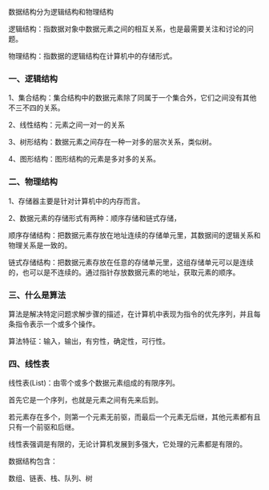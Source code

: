 数据结构分为逻辑结构和物理结构

逻辑结构：指数据对象中数据元素之间的相互关系，也是最需要关注和讨论的问题。

物理结构：指数据的逻辑结构在计算机中的存储形式。

### 一、逻辑结构

1、集合结构：集合结构中的数据元素除了同属于一个集合外，它们之间没有其他不三不四的关系。

2、线性结构：元素之间一对一的关系

3、树形结构：数据元素之间存在一种一对多的层次关系，类似树。

4、图形结构：图形结构的元素是多对多的关系。

### 二、物理结构

1、存储器主要是针对计算机中的内存而言。

2、数据元素的存储形式有两种：顺序存储和链式存储，

顺序存储结构：把数据元素存放在地址连续的存储单元里，其数据间的逻辑关系和物理关系是一致的。

链式存储结构：把数据元素存放在任意的存储单元里，这组存储单元可以是连续的，也可以是不连续的。通过指针存放数据元素的地址，获取元素的顺序。

### 三、什么是算法

算法是解决特定问题求解步骤的描述，在计算机中表现为指令的优先序列，并且每条指令表示一个或多个操作。

算法特征：输入，输出，有穷性，确定性，可行性。

### 四、线性表

线性表(List)：由零个或多个数据元素组成的有限序列。

首先它是一个序列，也就是元素之间有先来后到。

若元素存在多个，则第一个元素无前驱，而最后一个元素无后继，其他元素都有且只有一个前驱和后继。

线性表强调是有限的，无论计算机发展到多强大，它处理的元素都是有限的。



数据结构包含：

数组、链表、栈、队列、树